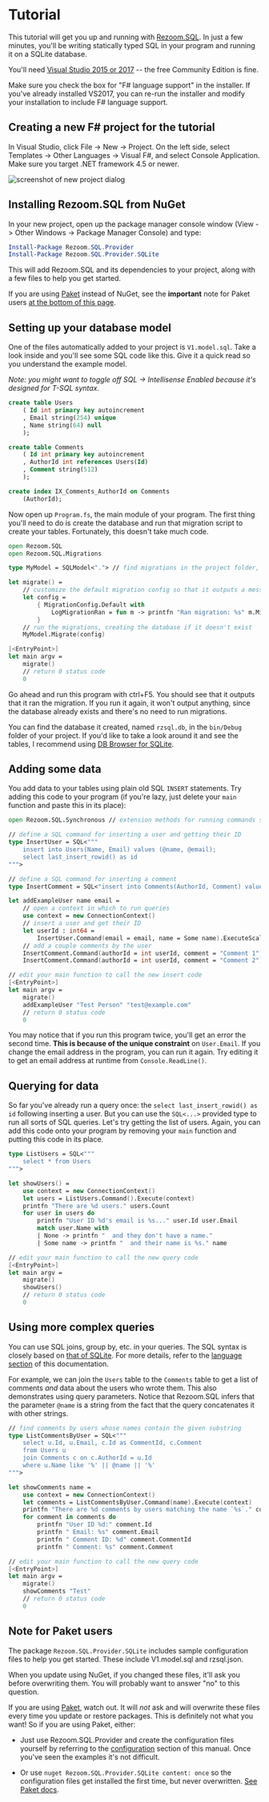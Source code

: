 # Tutorial

This tutorial will get you up and running with [Rezoom.SQL](https://github.com/rspeele/Rezoom.SQL).
In just a few minutes, you'll be writing statically typed SQL in your program and running it on a SQLite database.

You'll need [Visual Studio 2015 or 2017](https://www.visualstudio.com/downloads/) -- the free
Community Edition is fine.

Make sure you check the box for "F# language support" in the installer.
If you've already installed VS2017, you can re-run the installer and modify
your installation to include F# language support.

## Creating a new F# project for the tutorial

In Visual Studio, click File -> New -> Project.
On the left side, select Templates -> Other Languages -> Visual F#, and select Console Application.
Make sure you target .NET framework 4.5 or newer.

![screenshot of new project dialog](CreateNewProject.png)

## Installing Rezoom.SQL from NuGet

In your new project, open up the package manager console window (View -> Other Windows -> Package Manager Console)
and type:

```powershell
Install-Package Rezoom.SQL.Provider
Install-Package Rezoom.SQL.Provider.SQLite
```

This will add Rezoom.SQL and its dependencies to your project, along with a few files to help you get started.

If you are using [Paket](http://fsprojects.github.io/Paket) instead of NuGet,
see the **important** note for Paket users [at the bottom of this page](#note-for-paket-users).

## Setting up your database model

One of the files automatically added to your project is `V1.model.sql`. Take a look inside and you'll see
some SQL code like this. Give it a quick read so you understand the example model.

*Note: you might want to toggle off SQL -> Intellisense Enabled because it's designed for T-SQL syntax.*

```sql
create table Users
    ( Id int primary key autoincrement
    , Email string(254) unique
    , Name string(64) null
    );

create table Comments
    ( Id int primary key autoincrement
    , AuthorId int references Users(Id)
    , Comment string(512)
    );

create index IX_Comments_AuthorId on Comments
    (AuthorId);
```

Now open up `Program.fs`, the main module of your program. The first thing you'll need to do is create the database
and run that migration script to create your tables. Fortunately, this doesn't take much code.

```fsharp
open Rezoom.SQL
open Rezoom.SQL.Migrations

type MyModel = SQLModel<"."> // find migrations in the project folder, "."

let migrate() =
    // customize the default migration config so that it outputs a message after running a migration
    let config =
        { MigrationConfig.Default with
            LogMigrationRan = fun m -> printfn "Ran migration: %s" m.MigrationName
        }
    // run the migrations, creating the database if it doesn't exist
    MyModel.Migrate(config)

[<EntryPoint>]
let main argv =
    migrate()
    // return 0 status code
    0
```

Go ahead and run this program with ctrl+F5. You should see that it outputs that
it ran the migration. If you run it again, it won't output anything, since the
database already exists and there's no need to run migrations.

You can find the database it created, named `rzsql.db`, in the `bin/Debug` folder of your project.
If you'd like to take a look around it and see the tables, I recommend using
[DB Browser for SQLite](http://sqlitebrowser.org/).

## Adding some data

You add data to your tables using plain old SQL `INSERT` statements. Try adding
this code to your program (if you're lazy, just delete your `main` function and
paste this in its place):

```fsharp
open Rezoom.SQL.Synchronous // extension methods for running commands synchronously

// define a SQL command for inserting a user and getting their ID
type InsertUser = SQL<"""
    insert into Users(Name, Email) values (@name, @email);
    select last_insert_rowid() as id
""">

// define a SQL command for inserting a comment 
type InsertComment = SQL<"insert into Comments(AuthorId, Comment) values (@authorId, @comment)">

let addExampleUser name email =
    // open a context in which to run queries
    use context = new ConnectionContext()
    // insert a user and get their ID
    let userId : int64 =
        InsertUser.Command(email = email, name = Some name).ExecuteScalar(context)
    // add a couple comments by the user
    InsertComment.Command(authorId = int userId, comment = "Comment 1").Execute(context)
    InsertComment.Command(authorId = int userId, comment = "Comment 2").Execute(context)

// edit your main function to call the new insert code
[<EntryPoint>]
let main argv =
    migrate()
    addExampleUser "Test Person" "test@example.com"
    // return 0 status code
    0
```

You may notice that if you run this program twice, you'll get an error the second time.
**This is because of the unique constraint** on `User.Email`. If you change the email address
in the program, you can run it again. Try editing it to get an email address at runtime from `Console.ReadLine()`.

## Querying for data

So far you've already run a query once: the `select last_insert_rowid() as id` following inserting a user.
But you can use the `SQL<...>` provided type to run all sorts of SQL queries. Let's try getting the list of users.
Again, you can add this code onto your program by removing your `main` function and putting this code in its place.

```fsharp
type ListUsers = SQL<"""
    select * from Users
""">

let showUsers() =
    use context = new ConnectionContext()
    let users = ListUsers.Command().Execute(context)
    printfn "There are %d users." users.Count
    for user in users do
        printfn "User ID %d's email is %s..." user.Id user.Email
        match user.Name with
        | None -> printfn "  and they don't have a name."
        | Some name -> printfn "  and their name is %s." name

// edit your main function to call the new query code
[<EntryPoint>]
let main argv =
    migrate()
    showUsers()
    // return 0 status code
    0
```

## Using more complex queries

You can use SQL joins, group by, etc. in your queries. The SQL syntax is closely
based on [that of SQLite](https://www.sqlite.org/lang.html). For more details,
refer to the [language section](../Language/README.md) of this documentation.

For example, we can join the `Users` table to the `Comments` table to get a list of comments *and* data
about the users who wrote them. This also demonstrates using query parameters. Notice that Rezoom.SQL infers
that the parameter `@name` is a string from the fact that the query concatenates it with other strings.

```fsharp
// find comments by users whose names contain the given substring
type ListCommentsByUser = SQL<"""
    select u.Id, u.Email, c.Id as CommentId, c.Comment
    from Users u
    join Comments c on c.AuthorId = u.Id
    where u.Name like '%' || @name || '%'
""">

let showComments name =
    use context = new ConnectionContext()
    let comments = ListCommentsByUser.Command(name).Execute(context)
    printfn "There are %d comments by users matching the name `%s`." comments.Count name
    for comment in comments do
        printfn "User ID %d:" comment.Id
        printfn " Email: %s" comment.Email
        printfn " Comment ID: %d" comment.CommentId
        printfn " Comment: %s" comment.Comment

// edit your main function to call the new query code
[<EntryPoint>]
let main argv =
    migrate()
    showComments "Test"
    // return 0 status code
    0
```

## Note for Paket users

The package `Rezoom.SQL.Provider.SQLite` includes sample configuration files to
help you get started. These include V1.model.sql and rzsql.json.

When you update using NuGet, if you changed these files, it'll ask you before
overwriting them. You will probably want to answer "no" to this question.

If you are using [Paket](https://fsprojects.github.io/Paket/), watch out. It
will _not_ ask and will overwrite these files every time you update or restore
packages. This is definitely not what you want! So if you are using Paket,
either:

* Just use Rezoom.SQL.Provider and create the configuration files yourself by
  referring to the [configuration](../Configuration/README.md) section of this
  manual. Once you've seen the examples it's not difficult.

* Or use `nuget Rezoom.SQL.Provider.SQLite content: once` so the configuration
  files get installed the first time, but never overwritten. [See Paket
  docs](http://fsprojects.github.io/Paket/nuget-dependencies.html#Controlling-whether-content-files-should-be-copied-to-the-output-directory-during-build).

